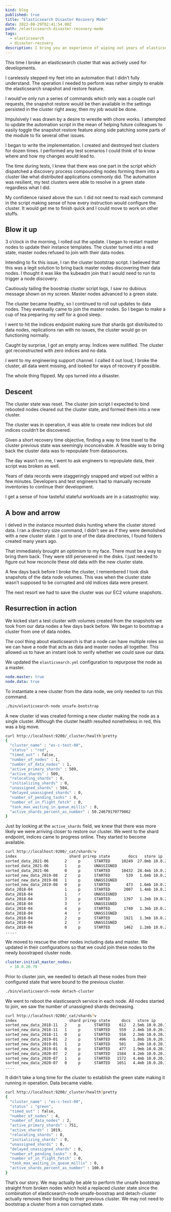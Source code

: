 ```yaml
---
kind: blog
published: true
title: "Elasticsearch Disaster Recovery Mode"
date: 2022-08-29T02:41:54.00Z
path: /elasticsearch-disaster-recovery-mode
tags:
  - elasticsearch
  - disaster-recovery
description: I bring you an experience of wiping out years of elasticsearch cluster data and how a restore was possible in play with elasticsearch builtin tools. You would admire how well designed and built this software is by what it brings to counteract failures.
---
```


This time I broke an elasticsearch cluster that was actively used for developments.

I carelessly stepped my feet into an automation that I didn’t fully understand. The operation I needed to perform was rather simply to enable the elasticsearch snapshot and restore feature.

I would’ve only run a series of commands which only was a couple curl requests, the snapshot restore would be then available in the settings persisted in the cluster right away, then my job would be done.

Impulsively I was drawn by a desire to wrestle with chore works. I attempted to update the automation script in the mean of helping future colleagues to easily toggle the snapshot restore feature along side patching some parts of the module to fix several other issues.

I began to write the implementation. I created and destroyed test clusters for dozen times. I performed any test scenarios I could think of to know where and how my changes would lead to.

The time during tests, I knew that there was one part in the script which dispatched a discovery process compounding nodes forming them into a cluster like what distributed applications commonly did. The automation was resilient, my test clusters were able to resolve in a green state regardless what I did.

My confidence raised above the sun. I did not need to read each command in the script making sense of how every instruction would configure the cluster. It would get me to finish quick and I could move to work on other stuffs.

## Blow it up

3 o’clock in the morning, I rolled out the update. I began to restart master nodes to update their instance templates. The cluster turned into a red state, master nodes refused to join with their data nodes.

Intending to fix this issue, I ran the cluster bootstrap script. I believed that this was a legit solution to bring back master nodes discovering their data nodes. I thought it was like the kubeadm join that I would need to run to trigger a node discovery.

Cautiously tailing the boostrap cluster script logs, I saw no dubious message shown on my screen. Master nodes advanced to a green state.

The cluster became healthy, so I continued to roll out updates to data nodes. They eventually came to join the master nodes. So I began to make a cup of tea preparing my self for a good sleep.

I went to hit the indices endpoint making sure that shards got distributed to data nodes, replications ran with no issues, the cluster would go on functioning normally.

Caught by surprise, I got an empty array. Indices were nullified. The cluster got reconstructed with zero indices and no data.

I went to my engineering support channel. I called it out loud, I broke the cluster, all data went missing, and looked for ways of recovery if possible.

The whole thing flipped. My ops turned into a disaster.

## Descent

The cluster state was reset. The cluster join script I expected to bind rebooted nodes cleared out the cluster state, and formed them into a new cluster.

The cluster was in operation, it was able to create new indices but old indices couldn’t be discovered.

Given a short recovery time objective, finding a way to time travel to the cluster previous state was seemingly inconceivable. A feasible way to bring back the cluster data was to repopulate from datasources.

The day wasn’t on me, I went to ask engineers to repopulate data, their script was broken as well.

Years of data records were staggeringly snapped and wiped out within a few minutes. Developers and test engineers had to manually recreate inventories to continue their development.

I get a sense of how tasteful stateful workloads are in a catastrophic way.

## A bow and arrow

I delved in the instance mounted disks hunting where the cluster stored data. I ran a directory size command, I didn’t see as if they were demolished with a new cluster state. I got to one of the data directories, I found folders created many years ago.

That immediately brought an optimism to my face. There must be a way to bring them back. They were still persevered in the disks. I just needed to figure out how reconcile these old data with the new cluster state.

A few days back before I broke the cluster, I remembered I took disk snapshots of the data node volumes. This was when the cluster state wasn’t supposed to be corrupted and old indices data were present.

The next resort we had to save the cluster was our EC2 volume snapshots.

## Resurrection in action

We kicked start a test cluster with volumes created from the snapshots we took from our data nodes a few days back before. We began to bootstrap a cluster from one of data nodes.

The cool thing about elasticsearch is that a node can have multiple roles so we can have a node that acts as data and master nodes all together. This allowed us to have an instant look to verify whether we could save our data.

We updated the `elasticsearch.yml` configuration to repurpose the node as a master.

```yaml
node.master: true
node.data: true
```

To instantiate a new cluster from the data node, we only needed to run this command.

```bash
./bin/elasticsearch-node unsafe-bootstrap
```

A new cluster id was created forming a new cluster making the node as a single cluster. Although the cluster health resulted nonetheless in red, this was a big move.

```bash
curl http://localhost:9200/_cluster/health?pretty
{
  "cluster_name" : "es-c-test-00",
  "status" : "red",
  "timed_out" : false,
  "number_of_nodes" : 1,
  "number_of_data_nodes" : 1,
  "active_primary_shards" : 509,
  "active_shards" : 509,
  "relocating_shards" : 0,
  "initializing_shards" : 0,
  "unassigned_shards" : 504,
  "delayed_unassigned_shards" : 0,
  "number_of_pending_tasks" : 0,
  "number_of_in_flight_fetch" : 0,
  "task_max_waiting_in_queue_millis" : 0,
  "active_shards_percent_as_number" : 50.24679170779862
}
```

Just by looking at the `active_shards` field, we knew that there was more likely we were arriving closer to restore our cluster. We went to the shard endpoint, indices came to progress online. They started to become available.

```bash
curl http://localhost:9200/_cat/shards?v
index                       shard prirep state        docs   store ip         node
sorted_data_2021-06       2     p      STARTED     10249  27.8mb 10.0.20.79 ip-10-0-20-79
sorted_data_2021-06       1     p      UNASSIGNED
sorted_data_2021-06       0     p      STARTED     10432  28.4mb 10.0.20.79 ip-10-0-20-79
sorted_new_data_2019-08   2     p      STARTED       539   1.6mb 10.0.20.79 ip-10-0-20-79
sorted_new_data_2019-08   1     p      UNASSIGNED
sorted_new_data_2019-08   0     p      STARTED       473   1.6mb 10.0.20.79 ip-10-0-20-79
data_2018-04              1     p      STARTED      2007   1.4mb 10.0.20.79 ip-10-0-20-79
data_2018-04              1     r      UNASSIGNED
data_2018-04              3     p      STARTED      1397   1.2mb 10.0.20.79 ip-10-0-20-79
data_2018-04              3     r      UNASSIGNED
data_2018-04              4     p      STARTED      1740   1.3mb 10.0.20.79 ip-10-0-20-79
data_2018-04              4     r      UNASSIGNED
data_2018-04              2     p      STARTED      1921   1.3mb 10.0.20.79 ip-10-0-20-79
data_2018-04              2     r      UNASSIGNED
data_2018-04              0     p      STARTED      1462   1.2mb 10.0.20.79 ip-10-0-20-79
.....
```

We moved to rescue the other nodes including data and master. We updated in their configurations so that we could join these nodes to the newly boostraped cluster node.

```yaml
cluster.initial_master_nodes:
  - 10.0.20.79
```

Prior to cluster join, we needed to detach all these nodes from their configured state that were bound to the previous cluster.

```bash
./bin/elasticsearch-node detach-cluster
```

We went to reboot the elasticsearch service in each node. All nodes started to join, we saw the number of unassigned shards decreasing.

```bash
curl http://localhost:9200/_cat/shards?v
index                       shard prirep state     docs   store ip          node
sorted_new_data_2018-11   2     p      STARTED    612   2.5mb 10.0.20.173 ip-10-0-20-173
sorted_new_data_2018-11   1     p      STARTED    559   2.4mb 10.0.20.79  ip-10-0-20-79
sorted_new_data_2018-11   0     p      STARTED    558   2.3mb 10.0.20.173 ip-10-0-20-173
sorted_new_data_2019-01   2     p      STARTED    496   1.8mb 10.0.20.173 ip-10-0-20-173
sorted_new_data_2019-01   1     p      STARTED    501     2mb 10.0.20.79  ip-10-0-20-79
sorted_new_data_2019-01   0     p      STARTED    477   1.9mb 10.0.20.173 ip-10-0-20-173
sorted_new_data_2020-07   2     p      STARTED   1584   4.2mb 10.0.20.173 ip-10-0-20-173
sorted_new_data_2020-07   1     p      STARTED   1572   4.4mb 10.0.20.79  ip-10-0-20-79
sorted_new_data_2020-07   0     p      STARTED   1651   4.4mb 10.0.20.173 ip-10-0-20-173
....
```

It didn’t take a long time for the cluster to establish the green state making it running in operation. Data became viable.

```bash
curl http://localhost:9200/_cluster/health?pretty
{
  "cluster_name" : "es-c-test-00",
  "status" : "green",
  "timed_out" : false,
  "number_of_nodes" : 4,
  "number_of_data_nodes" : 2,
  "active_primary_shards" : 751,
  "active_shards" : 1019,
  "relocating_shards" : 0,
  "initializing_shards" : 0,
  "unassigned_shards" : 0,
  "delayed_unassigned_shards" : 0,
  "number_of_pending_tasks" : 0,
  "number_of_in_flight_fetch" : 0,
  "task_max_waiting_in_queue_millis" : 0,
  "active_shards_percent_as_number" : 100.0
}
```

That’s our story. We may actually be able to perform the unsafe bootstrap straight from broken nodes which hold a replaced cluster state since the combination of elasticsearch-node unsafe-boostrap and detach-cluster actually removes their binding to their previous cluster. We may not need to bootstrap a cluster from a non corrupted state.
